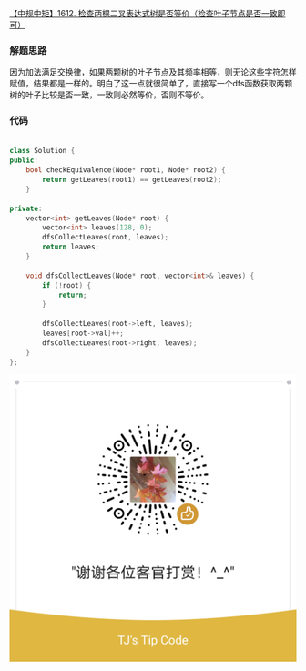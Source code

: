 [【中规中矩】1612. 检查两棵二叉表达式树是否等价（检查叶子节点是否一致即可）](https://leetcode-cn.com/problems/binary-search-tree-iterator-ii/solution/1zhong-gui-zhong-ju-586-er-cha-sou-suo-s-awjv/)

### 解题思路
因为加法满足交换律，如果两颗树的叶子节点及其频率相等，则无论这些字符怎样赋值，结果都是一样的。明白了这一点就很简单了，直接写一个dfs函数获取两颗树的叶子比较是否一致，一致则必然等价，否则不等价。

### 代码

```cpp
 
class Solution {
public:
    bool checkEquivalence(Node* root1, Node* root2) {
        return getLeaves(root1) == getLeaves(root2);    
    }

private:
    vector<int> getLeaves(Node* root) {
        vector<int> leaves(128, 0);
        dfsCollectLeaves(root, leaves);
        return leaves;
    }

    void dfsCollectLeaves(Node* root, vector<int>& leaves) {
        if (!root) {
            return;
        }

        dfsCollectLeaves(root->left, leaves);
        leaves[root->val]++;
        dfsCollectLeaves(root->right, leaves);
    }
};
```

![Image](https://github.com/jyj407/leetcode/blob/master/wechat%20reward%20QRCode.png)

